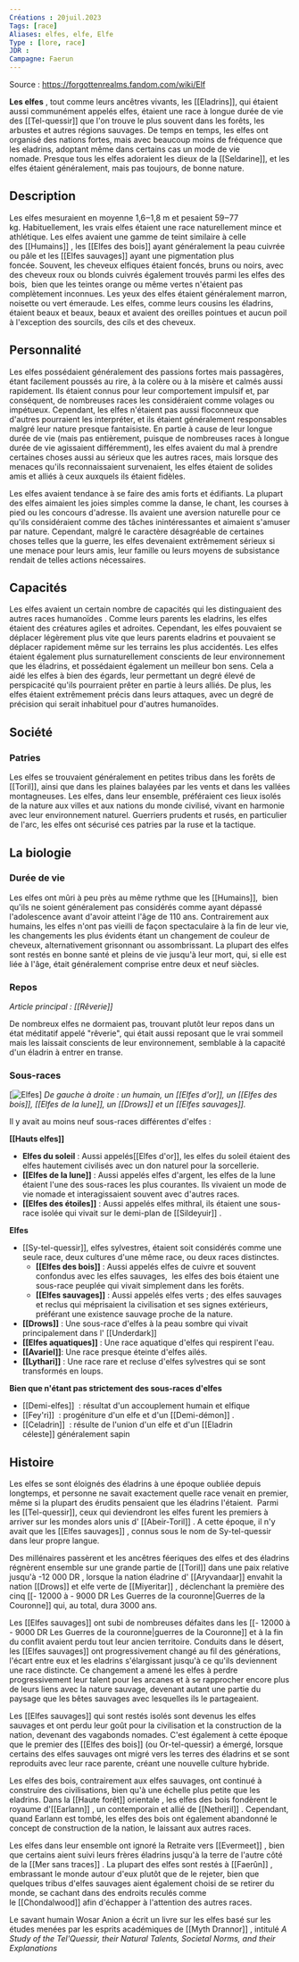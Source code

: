 ```yaml
---
Créations : 20juil.2023
Tags: [race]
Aliases: elfes, elfe, Elfe
Type : [lore, race]
JDR : 
Campagne: Faerun
---
```

Source : https://forgottenrealms.fandom.com/wiki/Elf

**Les elfes** , tout comme leurs ancêtres vivants, les [[Eladrins]], qui étaient aussi communément appelés elfes, étaient une race à longue durée de vie des [[Tel-quessir]] que l'on trouve le plus souvent dans les forêts, les arbustes et autres régions sauvages. De temps en temps, les elfes ont organisé des nations fortes, mais avec beaucoup moins de fréquence que les eladrins, adoptant même dans certains cas un mode de vie nomade. Presque tous les elfes adoraient les dieux de la [[Seldarine]], et les elfes étaient généralement, mais pas toujours, de bonne nature.

## Description

Les elfes mesuraient en moyenne 1,6‒1,8 m et pesaient 59‒77 kg. Habituellement, les vrais elfes étaient une race naturellement mince et athlétique. Les elfes avaient une gamme de teint similaire à celle des [[Humains]] , les [[Elfes des bois]] ayant généralement la peau cuivrée ou pâle et les [[Elfes sauvages]] ayant une pigmentation plus foncée. Souvent, les cheveux elfiques étaient foncés, bruns ou noirs, avec des cheveux roux ou blonds cuivrés également trouvés parmi les elfes des bois,  bien que les teintes orange ou même vertes n'étaient pas complètement inconnues. Les yeux des elfes étaient généralement marron, noisette ou vert émeraude. Les elfes, comme leurs cousins ​​les éladrins, étaient beaux et beaux, beaux et avaient des oreilles pointues et aucun poil à l'exception des sourcils, des cils et des cheveux. 

## Personnalité

Les elfes possédaient généralement des passions fortes mais passagères, étant facilement poussés au rire, à la colère ou à la misère et calmés aussi rapidement. Ils étaient connus pour leur comportement impulsif et, par conséquent, de nombreuses races les considéraient comme volages ou impétueux. Cependant, les elfes n'étaient pas aussi floconneux que d'autres pourraient les interpréter, et ils étaient généralement responsables malgré leur nature presque fantaisiste. En partie à cause de leur longue durée de vie (mais pas entièrement, puisque de nombreuses races à longue durée de vie agissaient différemment), les elfes avaient du mal à prendre certaines choses aussi au sérieux que les autres races, mais lorsque des menaces qu'ils reconnaissaient survenaient, les elfes étaient de solides amis et alliés à ceux auxquels ils étaient fidèles. 

Les elfes avaient tendance à se faire des amis forts et édifiants. La plupart des elfes aimaient les joies simples comme la danse, le chant, les courses à pied ou les concours d'adresse. Ils avaient une aversion naturelle pour ce qu'ils considéraient comme des tâches inintéressantes et aimaient s'amuser par nature. Cependant, malgré le caractère désagréable de certaines choses telles que la guerre, les elfes devenaient extrêmement sérieux si une menace pour leurs amis, leur famille ou leurs moyens de subsistance rendait de telles actions nécessaires. 

## Capacités

Les elfes avaient un certain nombre de capacités qui les distinguaient des autres races humanoïdes . Comme leurs parents les eladrins, les elfes étaient des créatures agiles et adroites. Cependant, les elfes pouvaient se déplacer légèrement plus vite que leurs parents eladrins et pouvaient se déplacer rapidement même sur les terrains les plus accidentés. Les elfes étaient également plus surnaturellement conscients de leur environnement que les éladrins, et possédaient également un meilleur bon sens. Cela a aidé les elfes à bien des égards, leur permettant un degré élevé de perspicacité qu'ils pourraient prêter en partie à leurs alliés. De plus, les elfes étaient extrêmement précis dans leurs attaques, avec un degré de précision qui serait inhabituel pour d'autres humanoïdes. 

## Société

### Patries

Les elfes se trouvaient généralement en petites tribus dans les forêts de [[Toril]], ainsi que dans les plaines balayées par les vents et dans les vallées montagneuses. Les elfes, dans leur ensemble, préféraient ces lieux isolés de la nature aux villes et aux nations du monde civilisé, vivant en harmonie avec leur environnement naturel. Guerriers prudents et rusés, en particulier de l'arc, les elfes ont sécurisé ces patries par la ruse et la tactique.

## La biologie

### Durée de vie

Les elfes ont mûri à peu près au même rythme que les [[Humains]],  bien qu'ils ne soient généralement pas considérés comme ayant dépassé l'adolescence avant d'avoir atteint l'âge de 110 ans. Contrairement aux humains, les elfes n'ont pas vieilli de façon spectaculaire à la fin de leur vie, les changements les plus évidents étant un changement de couleur de cheveux, alternativement grisonnant ou assombrissant. La plupart des elfes sont restés en bonne santé et pleins de vie jusqu'à leur mort, qui, si elle est liée à l'âge, était généralement comprise entre deux et neuf siècles.

### Repos

_Article principal : [[Rêverie]]_

De nombreux elfes ne dormaient pas, trouvant plutôt leur repos dans un état méditatif appelé "rêverie", qui était aussi reposant que le vrai sommeil mais les laissait conscients de leur environnement, semblable à la capacité d'un éladrin à entrer en transe.

### Sous-races

[![Elfes](https://static.wikia.nocookie.net/forgottenrealms/images/a/a1/Elves.jpg/revision/latest/scale-to-width-down/300?cb=20051218172114)]
_De gauche à droite : un humain, un [[Elfes d'or]], un [[Elfes des bois]], [[Elfes de la lune]], un [[Drows]] et un [[Elfes sauvages]]._

Il y avait au moins neuf sous-races différentes d'elfes : 

**[[Hauts elfes]]**

- **Elfes du soleil** : Aussi appelés[[Elfes d'or]], les elfes du soleil étaient des elfes hautement civilisés avec un don naturel pour la sorcellerie. 
- **[[Elfes de la lune]]** : Aussi appelés elfes d'argent, les elfes de la lune étaient l'une des sous-races les plus courantes. Ils vivaient un mode de vie nomade et interagissaient souvent avec d'autres races. 
- **[[Elfes des étoiles]]** : Aussi appelés elfes mithral, ​​ils étaient une sous-race isolée qui vivait sur le demi-plan de [[Sildeyuir]] .

**Elfes**

- [[Sy-tel-quessir]], elfes sylvestres, étaient soit considérés comme une seule race, deux cultures d'une même race, ou deux races distinctes.
    - **[[Elfes des bois]]** : Aussi appelés elfes de cuivre et souvent confondus avec les elfes sauvages,  les elfes des bois étaient une sous-race peuplée qui vivait simplement dans les forêts. 
    - **[[Elfes sauvages]]** : Aussi appelés elfes verts ; des elfes sauvages et reclus qui méprisaient la civilisation et ses signes extérieurs, préférant une existence sauvage proche de la nature.
- **[[Drows]]** : Une sous-race d'elfes à la peau sombre qui vivait principalement dans l' [[Underdark]]
- **[[Elfes aquatiques]]** : Une race aquatique d'elfes qui respirent l'eau. 
- **[[Avariel]]**: Une race presque éteinte d'elfes ailés.
- **[[Lythari]]** : Une race rare et recluse d'elfes sylvestres qui se sont transformés en loups. 

**Bien que n'étant pas strictement des sous-races d'elfes**

- [[Demi-elfes]]  : résultat d'un accouplement humain et elfique
- [[Fey'ri]]  : progéniture d'un elfe et d'un [[Demi-démon]] .
- [[Celadrin]]  : résulte de l'union d'un elfe et d'un [[Eladrin céleste]] généralement sapin

## Histoire

Les elfes se sont éloignés des éladrins à une époque oubliée depuis longtemps, et personne ne savait exactement quelle race venait en premier, même si la plupart des érudits pensaient que les éladrins l'étaient.  Parmi les [[Tel-quessir]], ceux qui deviendront les elfes furent les premiers à arriver sur les mondes alors unis d' [[Abeir-Toril]] . A cette époque, il n'y avait que les [[Elfes sauvages]] , connus sous le nom de Sy-tel-quessir dans leur propre langue.

Des millénaires passèrent et les ancêtres féeriques des elfes et des éladrins régnèrent ensemble sur une grande partie de [[Toril]] dans une paix relative jusqu'à -12 000 DR , lorsque la nation éladrine d' [[Aryvandaar]] envahit la nation [[Drows]] et elfe verte de [[Miyeritar]] , déclenchant la première des cinq [[- 12000 à - 9000 DR Les Guerres de la couronne|Guerres de la Couronne]] qui, au total, dura 3000 ans.

Les [[Elfes sauvages]] ont subi de nombreuses défaites dans les [[- 12000 à - 9000 DR Les Guerres de la couronne|guerres de la Couronne]] et à la fin du conflit avaient perdu tout leur ancien territoire. Conduits dans le désert, les [[Elfes sauvages]] ont progressivement changé au fil des générations, l'écart entre eux et les eladrins s'élargissant jusqu'à ce qu'ils deviennent une race distincte. Ce changement a amené les elfes à perdre progressivement leur talent pour les arcanes et à se rapprocher encore plus de leurs liens avec la nature sauvage, devenant autant une partie du paysage que les bêtes sauvages avec lesquelles ils le partageaient. 

Les [[Elfes sauvages]] qui sont restés isolés sont devenus les elfes sauvages et ont perdu leur goût pour la civilisation et la construction de la nation, devenant des vagabonds nomades. C'est également à cette époque que le premier des [[Elfes des bois]] (ou Or-tel-quessir) a émergé, lorsque certains des elfes sauvages ont migré vers les terres des éladrins et se sont reproduits avec leur race parente, créant une nouvelle culture hybride.

Les elfes des bois, contrairement aux elfes sauvages, ont continué à construire des civilisations, bien qu'à une échelle plus petite que les eladrins. Dans la [[Haute forêt]] orientale , les elfes des bois fondèrent le royaume d'[[Earlann]] , un contemporain et allié de [[Netheril]] . Cependant, quand Earlann est tombé, les elfes des bois ont également abandonné le concept de construction de la nation, le laissant aux autres races. 

Les elfes dans leur ensemble ont ignoré la Retraite vers [[Evermeet]] , bien que certains aient suivi leurs frères éladrins jusqu'à la terre de l'autre côté de la [[Mer sans traces]] . La plupart des elfes sont restés à [[Faerûn]] , embrassant le monde autour d'eux plutôt que de le rejeter, bien que quelques tribus d'elfes sauvages aient également choisi de se retirer du monde, se cachant dans des endroits reculés comme le [[Chondalwood]] afin d'échapper à l'attention des autres races. 

Le savant humain Wosar Anion a écrit un livre sur les elfes basé sur les études menées par les esprits académiques de [[Myth Drannor]] , intitulé _A Study of the Tel'Quessir, their Natural Talents, Societal Norms, and their Explanations_